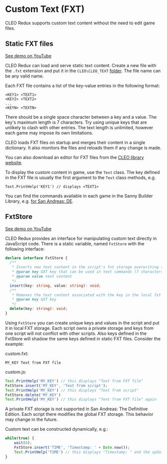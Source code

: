 # Custom Text (FXT)

CLEO Redux supports custom text content without the need to edit game files.

## Static FXT files

[See demo on YouTube](https://youtu.be/ctsKy7WnY9o)

CLEO Redux can load and serve static text content. Create a new file with the `.fxt` extension and put it in the `CLEO\CLEO_TEXT` [folder](./cleo-directory.md). The file name can be any valid name. 

Each FXT file contains a list of the key-value entries in the following format:

```
<KEY1> <TEXT1>
<KEY2> <TEXT2>
...
<KEYN> <TEXTN>
```

There should be a single space character between a key and a value. The key's maximum length is 7 characters. Try using unique keys that are unlikely to clash with other entries. The text length is unlimited, however each game may impose its own limitations.

CLEO loads FXT files on startup and merges their content in a single dictionary. It also monitors the files and reloads them if any change is made.

You can also download an editor for FXT files from the [CLEO library website](https://cleo.li/download.html).

To display the custom content in game, use the `Text` class. The key defined in the FXT file is usually the first argument to the `Text` class methods, e.g.

```
Text.PrintHelp('KEY1') // displays <TEXT1>
```

You can find the commands available in each game in the Sanny Builder Library, e.g. [for San Andreas: DE](https://library.sannybuilder.com/#/sa_unreal/classes/Text).


## FxtStore

[See demo on YouTube](https://youtu.be/FLyYyrGz1Xg)

CLEO Redux provides an interface for manipulating custom text directly in JavaScript code. There is a static variable, named `FxtStore` with the following interface:

```ts
declare interface FxtStore {
  /**
   * Inserts new text content in the script's fxt storage overwriting the previous content and shadowing static fxt with the same key
   * @param key GXT key that can be used in text commands (7 characters max)
   * @param value text content
   */
  insert(key: string, value: string): void;
  /**
   * Removes the text content associated with the key in the local fxt storage
   * @param key GXT key
   */
  delete(key: string): void;
}
```

Using `FxtStore` you can create unique keys and values in the script and put it in local FXT storage. Each script owns a private storage and keys from one script will not conflict with other scripts. Also keys defined in the FxtStore will shadow the same keys defined in static FXT files. Consider the example:

custom.fxt:
```
MY_KEY Text from FXT file
```

custom.js:

```js
Text.PrintHelp('MY_KEY') // this displays "Text from FXT file"
FxtStore.insert('MY_KEY', 'Text from script');
Text.PrintHelp('MY_KEY') // this displays "Text from script"
FxtStore.delete('MY_KEY')
Text.PrintHelp('MY_KEY') // this displays "Text from FXT file" again
```

A private FXT storage is not supported in San Andreas: The Definitive Edition. Each script there modifies the global FXT storage. This behavior may change in the future.

Custom text can be constructed dynamically, e.g.:

```js
while(true) {
    wait(0);
    FxtStore.insert('TIME', 'Timestamp: ' + Date.now());
    Text.PrintHelp('TIME') // this displays "Timestamp: " and the updated timestamp value
}
```

